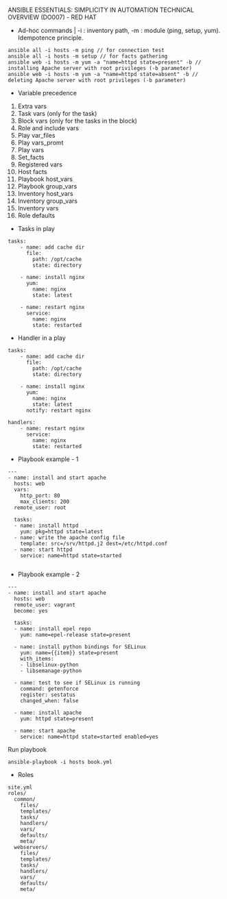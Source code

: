 ANSIBLE ESSENTIALS: SIMPLICITY IN AUTOMATION TECHNICAL OVERVIEW (DO007) - RED HAT

- Ad-hoc commands |
-i : inventory path, -m : module (ping, setup, yum). Idempotence principle.
```
ansible all -i hosts -m ping // for connection test
ansible all -i hosts -m setup // for facts gathering
ansible web -i hosts -m yum -a "name=httpd state=present" -b // installing Apache server with root privileges (-b parameter)
ansible web -i hosts -m yum -a "name=httpd state=absent" -b // deleting Apache server with root privileges (-b parameter)
```

- Variable precedence

1. Extra vars
2. Task vars (only for the task)
3. Block vars (only for the tasks in the block)
4. Role and include vars
5. Play var_files
6. Play vars_promt
7. Play vars
8. Set_facts
9. Registered vars
10. Host facts
11. Playbook host_vars
12. Playbook group_vars
13. Inventory host_vars
14. Inventory group_vars
15. Inventory vars
16. Role defaults

- Tasks in play
```
tasks:
    - name: add cache dir
      file:
        path: /opt/cache
        state: directory
        
    - name: install nginx
      yum:
        name: nginx
        state: latest
        
    - name: restart nginx
      service:
        name: nginx
        state: restarted
```
- Handler in a play
```
tasks:
    - name: add cache dir
      file:
        path: /opt/cache
        state: directory
        
    - name: install nginx
      yum:
        name: nginx
        state: latest
      notify: restart nginx
        
handlers:
    - name: restart nginx
      service:
        name: nginx
        state: restarted
```
- Playbook example - 1
```
---
- name: install and start apache
  hosts: web
  vars:
    http_port: 80
    max_clients: 200
  remote_user: root
  
  tasks:
  - name: install httpd
    yum: pkg=httpd state=latest
  - name: write the apache config file
    template: src=/srv/httpd.j2 dest=/etc/httpd.conf
  - name: start httpd
    service: name=httpd state=started
    
```
- Playbook example - 2
```
---
- name: install and start apache
  hosts: web
  remote_user: vagrant
  become: yes
  
  tasks:
  - name: install epel repo
    yum: name=epel-release state=present
    
  - name: install python bindings for SELinux
    yum: name={{item}} state=present
    with_items:
    - libselinux-python
    - libsemanage-python
  
  - name: test to see if SELinux is running
    command: getenforce
    register: sestatus
    changed_when: false
    
  - name: install apache
    yum: httpd state=present
    
  - name: start apache
    service: name=httpd state=started enabled=yes
```
Run playbook
```
ansible-playbook -i hosts book.yml
```
- Roles
```
site.yml
roles/
  common/
    files/
    templates/
    tasks/
    handlers/
    vars/
    defaults/
    meta/
  webservers/
    files/
    templates/
    tasks/
    handlers/
    vars/
    defaults/
    meta/
```

